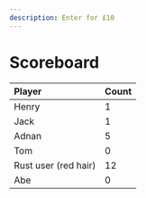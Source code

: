 ```yaml
---
description: Enter for £10
---
```


# Scoreboard

| Player | Count |
| :--- | :--- |
| Henry | 1 |
| Jack | 1 |
| Adnan | 5  |
| Tom | 0 |
| Rust user \(red hair\) | 12 |
| Abe | 0 |

